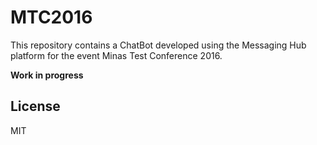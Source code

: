 # MTC2016

This repository contains a ChatBot developed using the Messaging Hub platform for the event Minas Test Conference 2016.

**Work in progress**

## License

MIT
